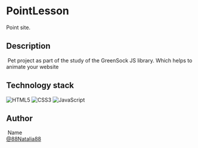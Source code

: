 # PointLesson

Point site.
​
## Description 
​
Pet project as part of the study of the GreenSock JS library. Which helps to animate your website
​
​
## Technology stack

![HTML5](https://img.shields.io/badge/html5-%23E34F26.svg?style=for-the-badge&logo=html5&logoColor=white) ![CSS3](https://img.shields.io/badge/css3-%231572B6.svg?style=for-the-badge&logo=css3&logoColor=white) ![JavaScript](https://img.shields.io/badge/javascript-%23323330.svg?style=for-the-badge&logo=javascript&logoColor=%23F7DF1E)
​
## Author
​
Name<br>
[@88Natalia88](https://github.com/88Natalia88)
